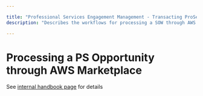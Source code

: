 ```yaml
---

title: "Professional Services Engagement Management - Transacting ProServ business through AWS Marketplace"
description: "Describes the workflows for processing a SOW through AWS Marketplace."

---
```








# Processing a PS Opportunity through AWS Marketplace

See [internal handbook page](https://internal.gitlab.com/handbook/customer-success/professional-services/transacting-partners/transacting-partners/#aws-marketplace) for details


